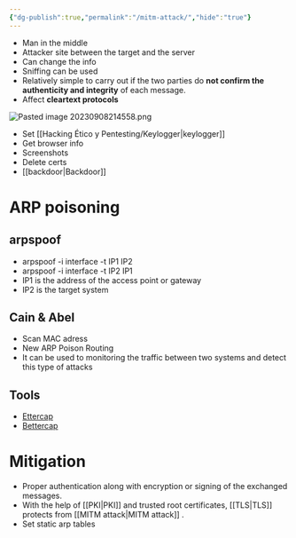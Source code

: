 ```yaml
---
{"dg-publish":true,"permalink":"/mitm-attack/","hide":"true"}
---
```


- Man in the middle
- Attacker site between the target and the server
- Can change the info
- Sniffing can be used
- Relatively simple to carry out if the two parties do **not confirm the authenticity and integrity** of each message.
- Affect **cleartext protocols**

![Pasted image 20230908214558.png](/img/user/Hacking%20%C3%89tico%20y%20Pentesting/attachments/Pasted%20image%2020230908214558.png)

- Set [[Hacking Ético y Pentesting/Keylogger\|keylogger]]
- Get browser info
- Screenshots
- Delete certs
- [[backdoor\|Backdoor]]
# ARP poisoning
## arpspoof
- arpspoof -i interface -t IP1 IP2
- arpspoof -i interface -t IP2 IP1
- IP1 is the address of the access point or gateway
- IP2 is the target system

## Cain & Abel
- Scan MAC adress
- New ARP Poison Routing
- It can be used to monitoring the traffic between two systems and detect this type of attacks
## Tools
- [Ettercap](https://www.ettercap-project.org)
- [Bettercap](https://www.bettercap.org)
# Mitigation
- Proper authentication along with encryption or signing of the exchanged messages.
- With the help of [[PKI\|PKI]] and trusted root certificates, [[TLS\|TLS]] protects from [[MITM attack\|MITM attack]] .
- Set static arp tables
